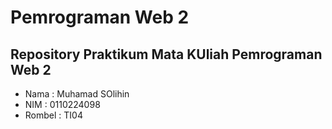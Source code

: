 # Pemrograman Web 2
## Repository Praktikum Mata KUliah Pemrograman Web 2
- Nama : Muhamad SOlihin
- NIM : 0110224098
- Rombel : TI04